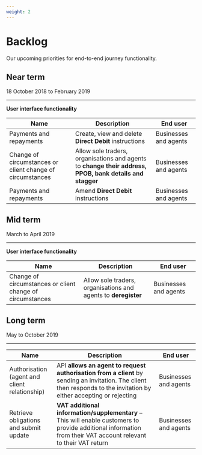 ```yaml
---
weight: 2
---
```


# Backlog

Our upcoming priorities for end-to-end journey functionality.

## Near term

18 October 2018 to February 2019

***

**User interface functionality**

Name | Description | End user
 --- | --- | ---
Payments and repayments | Create, view and delete **Direct Debit** instructions | Businesses and agents
Change of circumstances or client change of circumstances | Allow sole traders, organisations and agents to **change their address, PPOB, bank details and stagger** | Businesses and agents
Payments and repayments | Amend **Direct Debit** instructions | Businesses and agents

## Mid term

March to April 2019

***

**User interface functionality**

Name | Description | End user
 --- | --- | ---
Change of circumstances or client change of circumstances | Allow sole traders, organisations and agents to **deregister** | Businesses and agents

## Long term

May to October 2019

***

Name | Description | End user
 --- | --- | ---
Authorisation (agent and client relationship) | API **allows an agent to request authorisation from a client** by sending an invitation. The client then responds to the invitation by either accepting or rejecting | Businesses and agents
Retrieve obligations and submit update | **VAT additional information/supplementary** – This will enable customers to provide additional information from their VAT account relevant to their VAT return | Businesses and agents
